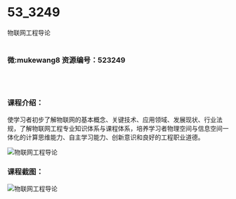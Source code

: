 # 53_3249
物联网工程导论
<br/></br>
<h3>微:mukewang8 资源编号：523249</h3>
<br/></br>
<h3>课程介绍：</h3>
<p>使学习者初步了解<a title="查看与 物联网 相关的文章" target="_blank">物联网</a>的基本概念、关键技术、应用领域、发展现状、行业法规，了解物联网工程专业知识体系与课程体系，培养学习者物理空间与信息空间一体化的计算思维能力、自主学习能力、创新意识和良好的工程职业道德。</p>
<p><img src="https://www.ko996.com/wp-content/uploads/img/2018/08/1-4-300x209.png" alt="物联网工程导论"></p>
<h3>课程截图：</h3>
<p><img src="https://www.ko996.com/wp-content/uploads/img/2018/08/2-5.png" alt="物联网工程导论"></p>
